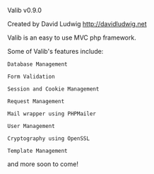 Valib v0.9.0

Created by David Ludwig
http://davidludwig.net

Valib is an easy to use MVC php framework.

Some of Valib's features include:

	Database Management

	Form Validation

	Session and Cookie Management

	Request Management

	Mail wrapper using PHPMailer

	User Management

	Cryptography using OpenSSL

	Template Management

and more soon to come!
